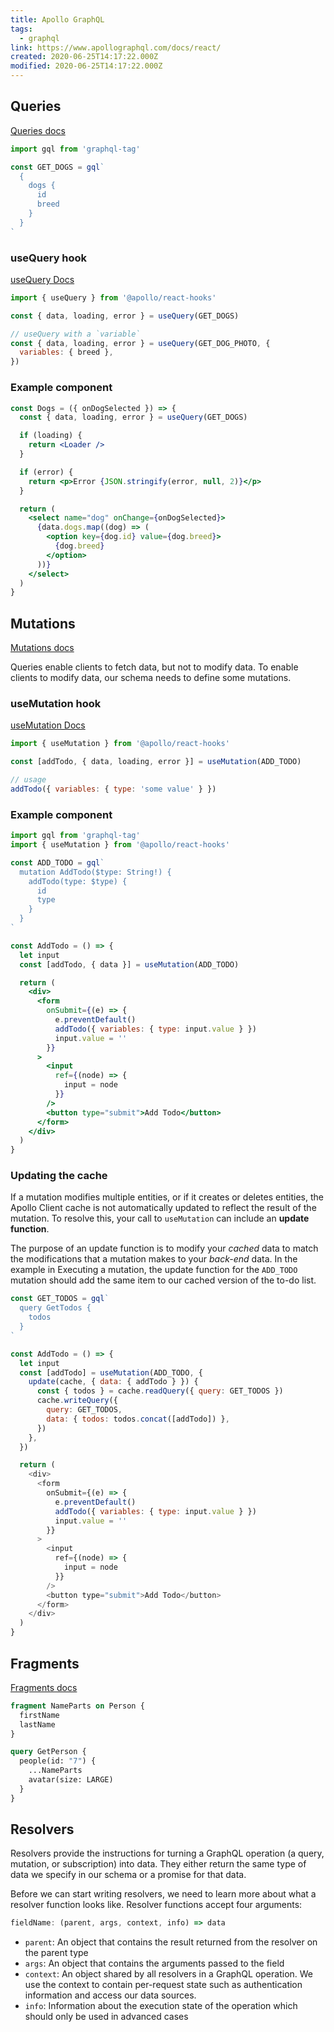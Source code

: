```yaml
---
title: Apollo GraphQL
tags:
  - graphql
link: https://www.apollographql.com/docs/react/
created: 2020-06-25T14:17:22.000Z
modified: 2020-06-25T14:17:22.000Z
---
```


## Queries

[Queries docs](https://www.apollographql.com/docs/react/data/queries/)

```jsx
import gql from 'graphql-tag'

const GET_DOGS = gql`
  {
    dogs {
      id
      breed
    }
  }
`
```

### useQuery hook

[useQuery Docs](https://www.apollographql.com/docs/react/api/react-hooks/#usequery)

```js
import { useQuery } from '@apollo/react-hooks'

const { data, loading, error } = useQuery(GET_DOGS)

// useQuery with a `variable`
const { data, loading, error } = useQuery(GET_DOG_PHOTO, {
  variables: { breed },
})
```

### Example component

```jsx
const Dogs = ({ onDogSelected }) => {
  const { data, loading, error } = useQuery(GET_DOGS)

  if (loading) {
    return <Loader />
  }

  if (error) {
    return <p>Error {JSON.stringify(error, null, 2)}</p>
  }

  return (
    <select name="dog" onChange={onDogSelected}>
      {data.dogs.map((dog) => (
        <option key={dog.id} value={dog.breed}>
          {dog.breed}
        </option>
      ))}
    </select>
  )
}
```

## Mutations

[Mutations docs](https://www.apollographql.com/docs/react/data/mutations/)

Queries enable clients to fetch data, but not to modify data. To enable clients to modify data, our schema needs to define some mutations.

### useMutation hook

[useMutation Docs](https://www.apollographql.com/docs/react/api/react-hooks/#usemutation)

```js
import { useMutation } from '@apollo/react-hooks'

const [addTodo, { data, loading, error }] = useMutation(ADD_TODO)

// usage
addTodo({ variables: { type: 'some value' } })
```

### Example component

```jsx
import gql from 'graphql-tag'
import { useMutation } from '@apollo/react-hooks'

const ADD_TODO = gql`
  mutation AddTodo($type: String!) {
    addTodo(type: $type) {
      id
      type
    }
  }
`

const AddTodo = () => {
  let input
  const [addTodo, { data }] = useMutation(ADD_TODO)

  return (
    <div>
      <form
        onSubmit={(e) => {
          e.preventDefault()
          addTodo({ variables: { type: input.value } })
          input.value = ''
        }}
      >
        <input
          ref={(node) => {
            input = node
          }}
        />
        <button type="submit">Add Todo</button>
      </form>
    </div>
  )
}
```

### Updating the cache

If a mutation modifies multiple entities, or if it creates or deletes entities, the Apollo Client cache is not automatically updated to reflect the result of the mutation. To resolve this, your call to `useMutation` can include an **update function**.

The purpose of an update function is to modify your _cached_ data to match the modifications that a mutation makes to your _back-end_ data. In the example in Executing a mutation, the update function for the `ADD_TODO` mutation should add the same item to our cached version of the to-do list.

```js
const GET_TODOS = gql`
  query GetTodos {
    todos
  }
`

const AddTodo = () => {
  let input
  const [addTodo] = useMutation(ADD_TODO, {
    update(cache, { data: { addTodo } }) {
      const { todos } = cache.readQuery({ query: GET_TODOS })
      cache.writeQuery({
        query: GET_TODOS,
        data: { todos: todos.concat([addTodo]) },
      })
    },
  })

  return (
    <div>
      <form
        onSubmit={(e) => {
          e.preventDefault()
          addTodo({ variables: { type: input.value } })
          input.value = ''
        }}
      >
        <input
          ref={(node) => {
            input = node
          }}
        />
        <button type="submit">Add Todo</button>
      </form>
    </div>
  )
}
```

## Fragments

[Fragments docs](https://www.apollographql.com/docs/react/data/fragments/)

```graphql
fragment NameParts on Person {
  firstName
  lastName
}

query GetPerson {
  people(id: "7") {
    ...NameParts
    avatar(size: LARGE)
  }
}
```

## Resolvers

Resolvers provide the instructions for turning a GraphQL operation (a query, mutation, or subscription) into data. They either return the same type of data we specify in our schema or a promise for that data.

Before we can start writing resolvers, we need to learn more about what a resolver function looks like. Resolver functions accept four arguments:

```js
fieldName: (parent, args, context, info) => data
```

- `parent`: An object that contains the result returned from the resolver on the parent type
- `args`: An object that contains the arguments passed to the field
- `context`: An object shared by all resolvers in a GraphQL operation. We use the context to contain per-request state such as authentication information and access our data sources.
- `info`: Information about the execution state of the operation which should only be used in advanced cases
